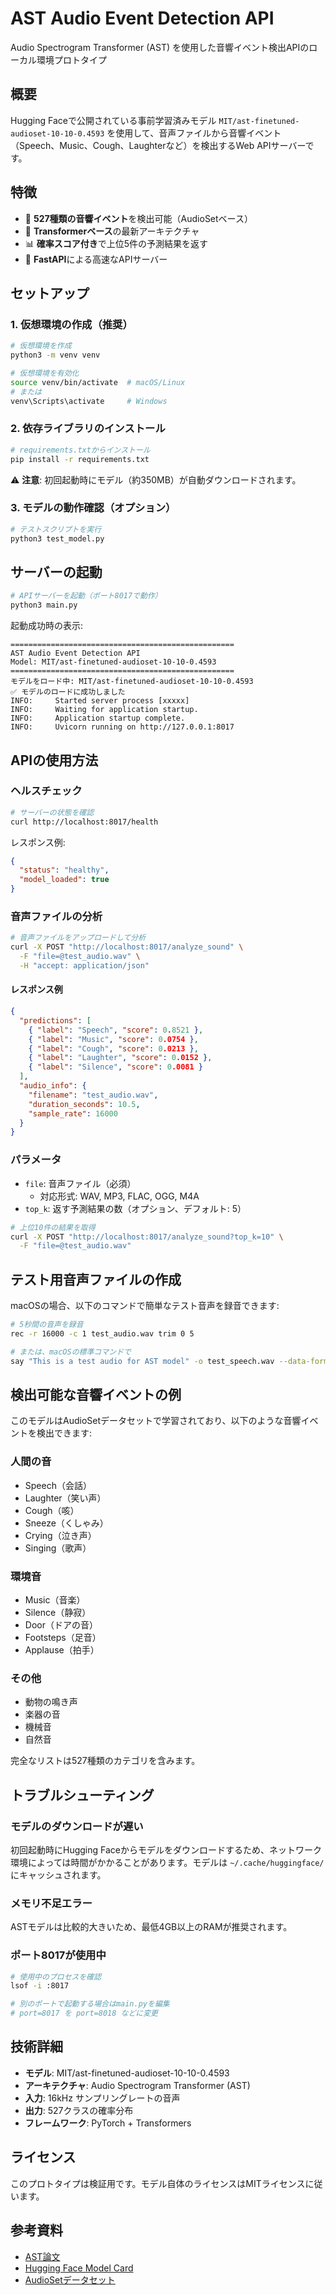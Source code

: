 # AST Audio Event Detection API

Audio Spectrogram Transformer (AST) を使用した音響イベント検出APIのローカル環境プロトタイプ

## 概要

Hugging Faceで公開されている事前学習済みモデル `MIT/ast-finetuned-audioset-10-10-0.4593` を使用して、音声ファイルから音響イベント（Speech、Music、Cough、Laughterなど）を検出するWeb APIサーバーです。

## 特徴

- 🎯 **527種類の音響イベント**を検出可能（AudioSetベース）
- 🚀 **Transformerベース**の最新アーキテクチャ
- 📊 **確率スコア付き**で上位5件の予測結果を返す
- 🔧 **FastAPI**による高速なAPIサーバー

## セットアップ

### 1. 仮想環境の作成（推奨）

```bash
# 仮想環境を作成
python3 -m venv venv

# 仮想環境を有効化
source venv/bin/activate  # macOS/Linux
# または
venv\Scripts\activate     # Windows
```

### 2. 依存ライブラリのインストール

```bash
# requirements.txtからインストール
pip install -r requirements.txt
```

⚠️ **注意**: 初回起動時にモデル（約350MB）が自動ダウンロードされます。

### 3. モデルの動作確認（オプション）

```bash
# テストスクリプトを実行
python3 test_model.py
```

## サーバーの起動

```bash
# APIサーバーを起動（ポート8017で動作）
python3 main.py
```

起動成功時の表示:
```
==================================================
AST Audio Event Detection API
Model: MIT/ast-finetuned-audioset-10-10-0.4593
==================================================
モデルをロード中: MIT/ast-finetuned-audioset-10-10-0.4593
✅ モデルのロードに成功しました
INFO:     Started server process [xxxxx]
INFO:     Waiting for application startup.
INFO:     Application startup complete.
INFO:     Uvicorn running on http://127.0.0.1:8017
```

## APIの使用方法

### ヘルスチェック

```bash
# サーバーの状態を確認
curl http://localhost:8017/health
```

レスポンス例:
```json
{
  "status": "healthy",
  "model_loaded": true
}
```

### 音声ファイルの分析

```bash
# 音声ファイルをアップロードして分析
curl -X POST "http://localhost:8017/analyze_sound" \
  -F "file=@test_audio.wav" \
  -H "accept: application/json"
```

#### レスポンス例

```json
{
  "predictions": [
    { "label": "Speech", "score": 0.8521 },
    { "label": "Music", "score": 0.0754 },
    { "label": "Cough", "score": 0.0213 },
    { "label": "Laughter", "score": 0.0152 },
    { "label": "Silence", "score": 0.0081 }
  ],
  "audio_info": {
    "filename": "test_audio.wav",
    "duration_seconds": 10.5,
    "sample_rate": 16000
  }
}
```

### パラメータ

- `file`: 音声ファイル（必須）
  - 対応形式: WAV, MP3, FLAC, OGG, M4A
- `top_k`: 返す予測結果の数（オプション、デフォルト: 5）

```bash
# 上位10件の結果を取得
curl -X POST "http://localhost:8017/analyze_sound?top_k=10" \
  -F "file=@test_audio.wav"
```

## テスト用音声ファイルの作成

macOSの場合、以下のコマンドで簡単なテスト音声を録音できます:

```bash
# 5秒間の音声を録音
rec -r 16000 -c 1 test_audio.wav trim 0 5

# または、macOSの標準コマンドで
say "This is a test audio for AST model" -o test_speech.wav --data-format=LEI16@16000
```

## 検出可能な音響イベントの例

このモデルはAudioSetデータセットで学習されており、以下のような音響イベントを検出できます:

### 人間の音
- Speech（会話）
- Laughter（笑い声）
- Cough（咳）
- Sneeze（くしゃみ）
- Crying（泣き声）
- Singing（歌声）

### 環境音
- Music（音楽）
- Silence（静寂）
- Door（ドアの音）
- Footsteps（足音）
- Applause（拍手）

### その他
- 動物の鳴き声
- 楽器の音
- 機械音
- 自然音

完全なリストは527種類のカテゴリを含みます。

## トラブルシューティング

### モデルのダウンロードが遅い

初回起動時にHugging Faceからモデルをダウンロードするため、ネットワーク環境によっては時間がかかることがあります。モデルは `~/.cache/huggingface/` にキャッシュされます。

### メモリ不足エラー

ASTモデルは比較的大きいため、最低4GB以上のRAMが推奨されます。

### ポート8017が使用中

```bash
# 使用中のプロセスを確認
lsof -i :8017

# 別のポートで起動する場合はmain.pyを編集
# port=8017 を port=8018 などに変更
```

## 技術詳細

- **モデル**: MIT/ast-finetuned-audioset-10-10-0.4593
- **アーキテクチャ**: Audio Spectrogram Transformer (AST)
- **入力**: 16kHz サンプリングレートの音声
- **出力**: 527クラスの確率分布
- **フレームワーク**: PyTorch + Transformers

## ライセンス

このプロトタイプは検証用です。モデル自体のライセンスはMITライセンスに従います。

## 参考資料

- [AST論文](https://arxiv.org/abs/2104.01778)
- [Hugging Face Model Card](https://huggingface.co/MIT/ast-finetuned-audioset-10-10-0.4593)
- [AudioSetデータセット](https://research.google.com/audioset/)